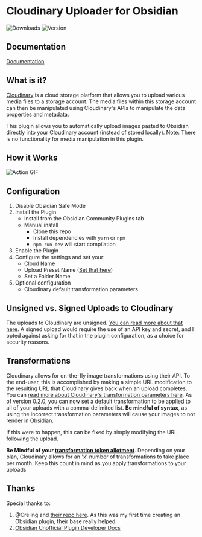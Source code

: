# Cloudinary Uploader for Obsidian

![Downloads](https://img.shields.io/github/downloads/jordanhandy/obsidian-cloudinary-uploader/main.js.svg)
![Version](https://img.shields.io/github/manifest-json/v/jordanhandy/obsidian-cloudinary-uploader?color=blue)

## Documentation
[Documentation](https://jordanhandy.github.io/obsidian-cloudinary-uploader/)
## What is it?
[Cloudinary](https://cloudinary.com/) is a cloud storage platform that allows you to upload various media files to a storage account.  The media files within this storage account can then be manipulated using Cloudinary's APIs to manipulate the data properties and metadata.

This plugin allows you to automatically upload images pasted to Obsidian directly into your Cloudinary account (instead of stored locally).  Note:  There is no functionality for media manipulation in this plugin.
## How it Works
![Action GIF](https://res.cloudinary.com/dakfccuv5/image/upload/v1636859613/Nov-13-2021_22-11-40_bpei0d.gif)
## Configuration
1. Disable Obsidian Safe Mode
2. Install the Plugin
    - Install from the Obsidian Community Plugins tab
    - Manual install
        - Clone this repo
        - Install dependencies with `yarn` or `npm`
        - `npm run dev` will start compilation
3. Enable the Plugin
4. Configure the settings and set your:
    - Cloud Name
    - Upload Preset Name ([Set that here](https://cloudinary.com/documentation/upload_presets))
    - Set a Folder Name
5. Optional configuration
    - Cloudinary default transformation parameters

## Unsigned vs. Signed Uploads to Cloudinary
The uploads to Cloudinary are unsigned.  [You can read more about that here](https://cloudinary.com/documentation/upload_images#unsigned_upload).  A signed upload would require the use of an API key and secret, and I opted against asking for that in the plugin configuration, as a choice for security reasons.

## Transformations
Cloudinary allows for on-the-fly image transformations using their API.  To the end-user, this is accomplished by making a simple URL modification to the resulting URL that Cloudinary gives back when an upload completes.  You can [read more about Cloudinary's transformation parameters here](https://cloudinary.com/documentation/transformation_reference).
As of version 0.2.0, you can now set a default transformation to be applied to all of your uploads with a comma-delimited list.  **Be mindful of syntax**, as using the incorrect transformation parameters will cause your images to not render in Obsidian.  

If this were to happen, this can be fixed by simply modifying the URL following the upload. 

**Be Mindful of your [transformation token allotment](https://cloudinary.com/blog/understanding_cloudinary_s_transformation_quotas)**.  Depending on your plan, Cloudinary allows for an 'x' number of transformations to take place per month.  Keep this count in mind as you apply transformations to your uploads
## Thanks
Special thanks to:
1. @Creling and [their repo here](https://github.com/Creling/obsidian-image-uploader).  As this was my first time creating an Obsidian plugin, their base really helped.  
2. [Obsidian Unofficial Plugin Developer Docs](https://marcus.se.net/obsidian-plugin-docs/)
